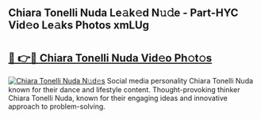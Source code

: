 ## Chiara Tonelli Nuda Le𝚊k𝚎d N𝚞𝚍e - Part-HYC Vid𝚎o Le𝚊ks Photos xmLUg

# <h2><a href="http://fbehi5.evod.top/?m=Chiara+Tonelli+Nuda">🔗 👉🔴 Chiara Tonelli Nuda Vid𝚎o Ph𝚘t𝚘s</a></h2>

[![Chiara Tonelli Nuda N𝚞d𝚎s](https://i.imgur.com/8V9OHl7.gif)](http://fbehi5.evod.top/?m=Chiara+Tonelli+Nuda)
Social media personality Chiara Tonelli Nuda known for their dance and lifestyle content. Thought-provoking thinker Chiara Tonelli Nuda, known for their engaging ideas and innovative approach to problem-solving. 
